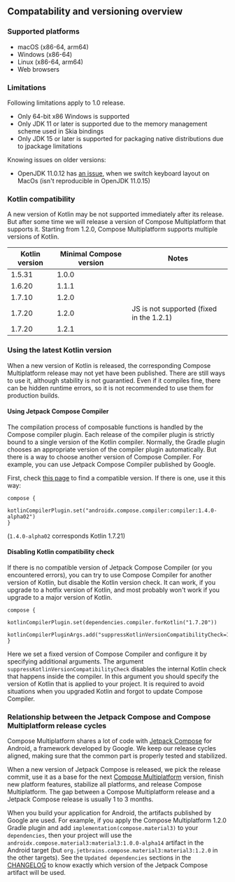 ## Compatability and versioning overview

### Supported platforms
   * macOS (x86-64, arm64)
   * Windows (x86-64)
   * Linux (x86-64, arm64)
   * Web browsers

### Limitations

Following limitations apply to 1.0 release.

  * Only 64-bit x86 Windows is supported
  * Only JDK 11 or later is supported due to the memory management scheme used in Skia bindings
  * Only JDK 15 or later is supported for packaging native distributions due to jpackage limitations

Knowing issues on older versions:
- OpenJDK 11.0.12 has [an issue](https://github.com/JetBrains/compose-jb/issues/940), when we switch keyboard layout on MacOs (isn't reproducible in OpenJDK 11.0.15)
  
[comment]: <> (__SUPPORTED_GRADLE_VERSIONS__)

### Kotlin compatibility

A new version of Kotlin may be not supported immediately after its release. But after some time we will release a version of Compose Multiplatform
that supports it.
Starting from 1.2.0, Compose Multiplatform supports multiple versions of Kotlin.

Kotlin version | Minimal Compose version | Notes
--- | --- | ---
1.5.31 | 1.0.0
1.6.20 | 1.1.1
1.7.10 | 1.2.0
1.7.20 | 1.2.0 | JS is not supported (fixed in the 1.2.1)
1.7.20 | 1.2.1

### Using the latest Kotlin version 

When a new version of Kotlin is released, the corresponding Compose Multiplatform release may not yet have been published. There are still ways to use it, although stability is not guarantied. Even if it compiles fine, there can be hidden runtime errors, so it is not recommended to use them for production builds.

#### Using Jetpack Compose Compiler

The compilation process of composable functions is handled by the Compose compiler plugin. Each release of the compiler plugin is strictly bound to a single version of the Kotlin compiler. Normally, the Gradle plugin chooses an appropriate version of the compiler plugin automatically. But there is a way to choose another version of Compose Compiler. For example, you can use Jetpack Compose Compiler published by Google.

First, check [this page](https://developer.android.com/jetpack/androidx/releases/compose-kotlin#pre-release_kotlin_compatibility) to find a compatible version. If there is one, use it this way:
```
compose {
    kotlinCompilerPlugin.set("androidx.compose.compiler:compiler:1.4.0-alpha02")
}
```
(`1.4.0-alpha02` corresponds Kotlin 1.7.21)

#### Disabling Kotlin compatibility check

If there is no compatible version of Jetpack Compose Compiler (or you encountered errors), you can try to use Compose Compiler for another version of Kotlin, but disable the Kotlin version check. It can work, if you upgrade to a hotfix version of Kotlin, and most probably won't work if you upgrade to a major version of Kotlin.

```
compose {
    kotlinCompilerPlugin.set(dependencies.compiler.forKotlin("1.7.20"))
    kotlinCompilerPluginArgs.add("suppressKotlinVersionCompatibilityCheck=1.7.21")
}
```

Here we set a fixed version of Compose Compiler and configure it by specifying additional arguments. The argument `suppressKotlinVersionCompatibilityCheck` disables the internal Kotlin check that happens inside the compiler. In this argument you should specify the version of Kotlin that is applied to your project. It is required to avoid situations when you upgraded Kotlin and forgot to update Compose Compiler.

### Relationship between the Jetpack Compose and Compose Multiplatform release cycles

Compose Multiplatform shares a lot of code with [Jetpack Compose](https://developer.android.com/jetpack/compose) for Android, a framework developed by Google.
We keep our release cycles aligned, making sure that the common part is properly tested and stabilized.

When a new version of Jetpack Compose is released, we pick the release commit, use it as a base for the next [Compose Multiplatform](https://github.com/JetBrains/androidx) version, finish new platform features, stabilize all platforms, and release Compose Multiplatform.
The gap between a Compose Multiplatform release and a Jetpack Compose release is usually 1 to 3 months.

When you build your application for Android, the artifacts published by Google are used. For example, if you apply the Compose Multiplatform 1.2.0 Gradle plugin and add `implementation(compose.material3)` to your `dependencies`, then your project will use the `androidx.compose.material3:material3:1.0.0-alpha14` artifact in the Android target (but `org.jetbrains.compose.material3:material3:1.2.0` in the other targets). See the `Updated dependencies` sections in the [CHANGELOG](https://github.com/JetBrains/compose-jb/blob/master/CHANGELOG.md) to know exactly which version of the Jetpack Compose artifact will be used.
